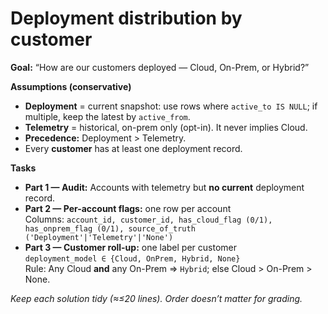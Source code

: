 # Deployment distribution by customer

**Goal:** “How are our customers deployed — Cloud, On-Prem, or Hybrid?”

**Assumptions (conservative)**
- **Deployment** = current snapshot: use rows where `active_to IS NULL`; if multiple, keep the latest by `active_from`.
- **Telemetry** = historical, on-prem only (opt-in). It never implies Cloud.
- **Precedence:** Deployment > Telemetry.
- Every **customer** has at least one deployment record.

**Tasks**
- **Part 1 — Audit:** Accounts with telemetry but **no current** deployment record.
- **Part 2 — Per-account flags:** one row per account  
  Columns: `account_id, customer_id, has_cloud_flag (0/1), has_onprem_flag (0/1), source_of_truth ('Deployment'|'Telemetry'|'None')`
- **Part 3 — Customer roll-up:** one label per customer  
  `deployment_model ∈ {Cloud, OnPrem, Hybrid, None}`  
  Rule: Any Cloud **and** any On-Prem ⇒ `Hybrid`; else Cloud > On-Prem > None.

*Keep each solution tidy (≈≤20 lines). Order doesn’t matter for grading.*
